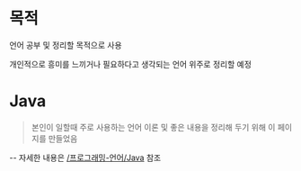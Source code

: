 <!-- TITLE: 프로그래밍 언어 -->
<!-- SUBTITLE: 공부할 프로그래밍 언어 정리 및 정보들 -->

# 목적
언어 공부 및 정리할 목적으로 사용

개인적으로 흥미를 느끼거나 필요하다고 생각되는 언어 위주로 정리할 예정

# Java
> 본인이 일할때 주로 사용하는 언어 이론 및 좋은 내용을 정리해 두기 위해 이 페이지를 만들었음

-- 자세한 내용은 [/프로그래밍-언어/Java](/프로그래밍-언어/Java) 참조